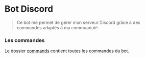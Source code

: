 # Bot Discord

> Ce bot me permet de gérer mon serveur Discord grâce à des commandes adaptés à ma commuanuté.

### Les commandes
Le dossier [commands] contient toutes les commandes du bot.

[commands]: ./commands
